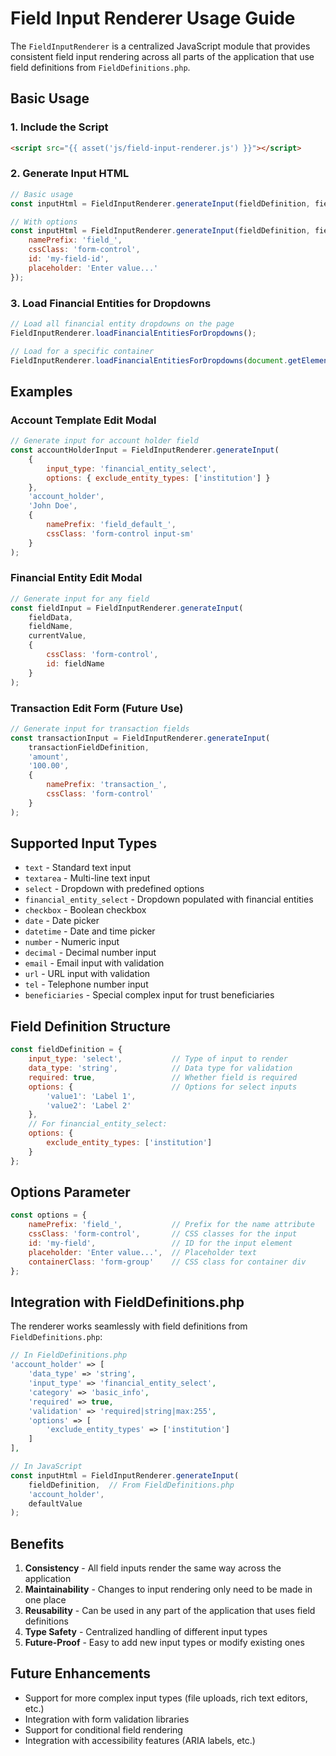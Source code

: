 # Field Input Renderer Usage Guide

The `FieldInputRenderer` is a centralized JavaScript module that provides consistent field input rendering across all parts of the application that use field definitions from `FieldDefinitions.php`.

## Basic Usage

### 1. Include the Script

```html
<script src="{{ asset('js/field-input-renderer.js') }}"></script>
```

### 2. Generate Input HTML

```javascript
// Basic usage
const inputHtml = FieldInputRenderer.generateInput(fieldDefinition, fieldName, defaultValue);

// With options
const inputHtml = FieldInputRenderer.generateInput(fieldDefinition, fieldName, defaultValue, {
    namePrefix: 'field_',
    cssClass: 'form-control',
    id: 'my-field-id',
    placeholder: 'Enter value...'
});
```

### 3. Load Financial Entities for Dropdowns

```javascript
// Load all financial entity dropdowns on the page
FieldInputRenderer.loadFinancialEntitiesForDropdowns();

// Load for a specific container
FieldInputRenderer.loadFinancialEntitiesForDropdowns(document.getElementById('my-container'));
```

## Examples

### Account Template Edit Modal

```javascript
// Generate input for account holder field
const accountHolderInput = FieldInputRenderer.generateInput(
    {
        input_type: 'financial_entity_select',
        options: { exclude_entity_types: ['institution'] }
    },
    'account_holder',
    'John Doe',
    {
        namePrefix: 'field_default_',
        cssClass: 'form-control input-sm'
    }
);
```

### Financial Entity Edit Modal

```javascript
// Generate input for any field
const fieldInput = FieldInputRenderer.generateInput(
    fieldData,
    fieldName,
    currentValue,
    {
        cssClass: 'form-control',
        id: fieldName
    }
);
```

### Transaction Edit Form (Future Use)

```javascript
// Generate input for transaction fields
const transactionInput = FieldInputRenderer.generateInput(
    transactionFieldDefinition,
    'amount',
    '100.00',
    {
        namePrefix: 'transaction_',
        cssClass: 'form-control'
    }
);
```

## Supported Input Types

- `text` - Standard text input
- `textarea` - Multi-line text input
- `select` - Dropdown with predefined options
- `financial_entity_select` - Dropdown populated with financial entities
- `checkbox` - Boolean checkbox
- `date` - Date picker
- `datetime` - Date and time picker
- `number` - Numeric input
- `decimal` - Decimal number input
- `email` - Email input with validation
- `url` - URL input with validation
- `tel` - Telephone number input
- `beneficiaries` - Special complex input for trust beneficiaries

## Field Definition Structure

```javascript
const fieldDefinition = {
    input_type: 'select',           // Type of input to render
    data_type: 'string',            // Data type for validation
    required: true,                 // Whether field is required
    options: {                      // Options for select inputs
        'value1': 'Label 1',
        'value2': 'Label 2'
    },
    // For financial_entity_select:
    options: {
        exclude_entity_types: ['institution']
    }
};
```

## Options Parameter

```javascript
const options = {
    namePrefix: 'field_',           // Prefix for the name attribute
    cssClass: 'form-control',       // CSS classes for the input
    id: 'my-field',                 // ID for the input element
    placeholder: 'Enter value...',  // Placeholder text
    containerClass: 'form-group'    // CSS class for container div
};
```

## Integration with FieldDefinitions.php

The renderer works seamlessly with field definitions from `FieldDefinitions.php`:

```php
// In FieldDefinitions.php
'account_holder' => [
    'data_type' => 'string',
    'input_type' => 'financial_entity_select',
    'category' => 'basic_info',
    'required' => true,
    'validation' => 'required|string|max:255',
    'options' => [
        'exclude_entity_types' => ['institution']
    ]
],
```

```javascript
// In JavaScript
const inputHtml = FieldInputRenderer.generateInput(
    fieldDefinition,  // From FieldDefinitions.php
    'account_holder',
    defaultValue
);
```

## Benefits

1. **Consistency** - All field inputs render the same way across the application
2. **Maintainability** - Changes to input rendering only need to be made in one place
3. **Reusability** - Can be used in any part of the application that uses field definitions
4. **Type Safety** - Centralized handling of different input types
5. **Future-Proof** - Easy to add new input types or modify existing ones

## Future Enhancements

- Support for more complex input types (file uploads, rich text editors, etc.)
- Integration with form validation libraries
- Support for conditional field rendering
- Integration with accessibility features (ARIA labels, etc.)
